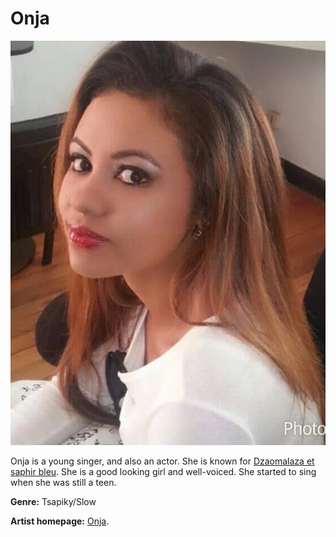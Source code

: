 # Onja

![Onja](onja.jpg)

Onja is a young singer, and also an actor. She is known for [Dzaomalaza et saphir bleu](http://africultures.com/films/?no=12843&utm_source=newsletter&utm_medium=email&utm_campaign=460). She is a good looking girl and well-voiced.
She started to sing when she was still a teen.

**Genre:** Tsapiky/Slow

**Artist homepage:** [Onja](https://web.facebook.com/pg/ONJA-Tinondia-426315414072304/about/?ref=page_internal).
